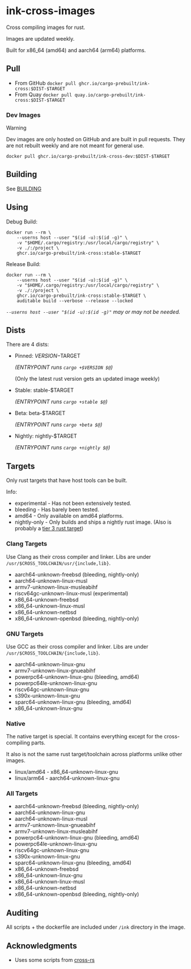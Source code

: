 # ink-cross-images

Cross compiling images for rust.

Images are updated weekly.

Built for x86_64 (amd64) and aarch64 (arm64) platforms.

## Pull

- From GitHub `docker pull ghcr.io/cargo-prebuilt/ink-cross:$DIST-$TARGET`
- From Quay `docker pull quay.io/cargo-prebuilt/ink-cross:$DIST-$TARGET`

### Dev Images

> [!WARNING]
> Dev images are only hosted on GitHub and are built in pull requests.
> They are not rebuilt weekly and are not meant for general use.

`docker pull ghcr.io/cargo-prebuilt/ink-cross-dev:$DIST-$TARGET`

## Building

See [BUILDING](BUILDING.md)

## Using

Debug Build:

```shell
docker run --rm \
    --userns host --user "$(id -u):$(id -g)" \
    -v "$HOME/.cargo/registry:/usr/local/cargo/registry" \
    -v ./:/project \
    ghcr.io/cargo-prebuilt/ink-cross:stable-$TARGET
```

Release Build:

```shell
docker run --rm \
    --userns host --user "$(id -u):$(id -g)" \
    -v "$HOME/.cargo/registry:/usr/local/cargo/registry" \
    -v ./:/project \
    ghcr.io/cargo-prebuilt/ink-cross:stable-$TARGET \
    auditable build --verbose --release --locked
```

_`--userns host --user "$(id -u):$(id -g)"` may or may not be needed._

## Dists

There are 4 dists:

- Pinned: $VERSION-$TARGET

  _(ENTRYPOINT runs `cargo +$VERSION $@`)_

  (Only the latest rust version gets an updated image weekly)

- Stable: stable-$TARGET

  _(ENTRYPOINT runs `cargo +stable $@`)_

- Beta: beta-$TARGET

  _(ENTRYPOINT runs `cargo +beta $@`)_

- Nightly: nightly-$TARGET

  _(ENTRYPOINT runs `cargo +nightly $@`)_

## Targets

Only rust targets that have host tools can be built.

Info:

- experimental - Has not been extensively tested.
- bleeding - Has barely been tested.
- amd64 - Only available on amd64 platforms.
- nightly-only - Only builds and ships a nightly rust image.
  (Also is probably a [tier 3 rust target](https://doc.rust-lang.org/nightly/rustc/platform-support.html))

### Clang Targets

Use Clang as their cross compiler and linker.
Libs are under `/usr/$CROSS_TOOLCHAIN/usr/{include,lib}`.

- aarch64-unknown-freebsd (bleeding, nightly-only)
- aarch64-unknown-linux-musl
- armv7-unknown-linux-musleabihf
- riscv64gc-unknown-linux-musl (experimental)
- x86_64-unknown-freebsd
- x86_64-unknown-linux-musl
- x86_64-unknown-netbsd
- x86_64-unknown-openbsd (bleeding, nightly-only)

### GNU Targets

Use GCC as their cross compiler and linker.
Libs are under `/usr/$CROSS_TOOLCHAIN/{include,lib}`.

- aarch64-unknown-linux-gnu
- armv7-unknown-linux-gnueabihf
- powerpc64-unknown-linux-gnu (bleeding, amd64)
- powerpc64le-unknown-linux-gnu
- riscv64gc-unknown-linux-gnu
- s390x-unknown-linux-gnu
- sparc64-unknown-linux-gnu (bleeding, amd64)
- x86_64-unknown-linux-gnu

### Native

The native target is special. It contains everything except for the cross-compiling parts.

It also is not the same rust target/toolchain across platforms unlike other images.

- linux/amd64 - x86_64-unknown-linux-gnu
- linux/arm64 - aarch64-unknown-linux-gnu

### All Targets

- aarch64-unknown-freebsd (bleeding, nightly-only)
- aarch64-unknown-linux-gnu
- aarch64-unknown-linux-musl
- armv7-unknown-linux-gnueabihf
- armv7-unknown-linux-musleabihf
- powerpc64-unknown-linux-gnu (bleeding, amd64)
- powerpc64le-unknown-linux-gnu
- riscv64gc-unknown-linux-gnu
- s390x-unknown-linux-gnu
- sparc64-unknown-linux-gnu (bleeding, amd64)
- x86_64-unknown-freebsd
- x86_64-unknown-linux-gnu
- x86_64-unknown-linux-musl
- x86_64-unknown-netbsd
- x86_64-unknown-openbsd (bleeding, nightly-only)

## Auditing

All scripts + the dockerfile are included under `/ink` directory in the image.

## Acknowledgments

- Uses some scripts from [cross-rs](https://github.com/cross-rs/cross)
